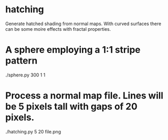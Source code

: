 # hatching
Generate hatched shading from normal maps. With curved surfaces there can be some moire effects with fractal properties.

# A sphere employing a 1:1 stripe pattern
./sphere.py 300 1 1 
# Process a normal map file. Lines will be 5 pixels tall with gaps of 20 pixels.
./hatching.py 5 20 file.png 
